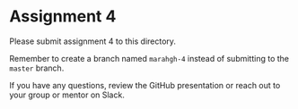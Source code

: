 # Assignment 4

Please submit assignment 4 to this directory.

Remember to create a branch named `marahgh-4` 
instead of submitting to the `master` branch.

If you have any questions, review the GitHub presentation or reach
out to your group or mentor on Slack.
